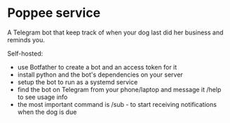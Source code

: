 # Poppee service

A Telegram bot that keep track of when your dog last did her business and reminds you.

Self-hosted:
 - use Botfather to create a bot and an access token for it
 - install python and the bot's dependencies on your server
 - setup the bot to run as a systemd service
 - find the bot on Telegram from your phone/laptop and message it /help to see usage info
 - the most important command is /sub - to start receiving notifications when the dog is due